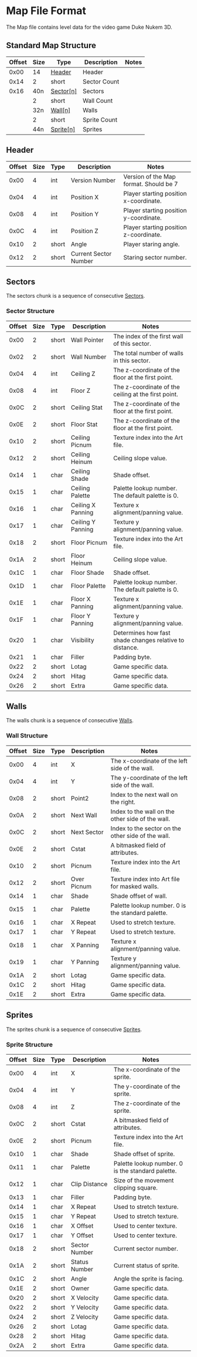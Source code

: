 # Map File Format
The Map file contains level data for the video game Duke Nukem 3D.

## Standard Map Structure
| Offset | Size | Type                  | Description           | Notes   |
|--------|------|-----------------------|-----------------------|---------|
| 0x00   | 14   | [Header](#header)     | Header                |         |
| 0x14   | 2    | short                 | Sector Count          |         |
| 0x16   | 40n  | [Sector[n]](#sectors) | Sectors               |         |
|        | 2    | short                 | Wall Count            |         |
|        | 32n  | [Wall[n]](#walls)     | Walls                 |         |
|        | 2    | short                 | Sprite Count          |         |
|        | 44n  | [Sprite[n]](#sprites) | Sprites               |         |

## Header
| Offset | Size | Type     | Description           | Notes                                     |
|--------|------|----------|-----------------------|-------------------------------------------|
| 0x00   | 4    | int      | Version Number        | Version of the Map format. Should be 7    |
| 0x04   | 4    | int      | Position X            | Player starting position x-coordinate.    |
| 0x08   | 4    | int      | Position Y            | Player starting position y-coordinate.    |
| 0x0C   | 4    | int      | Position Z            | Player starting position z-coordinate.    |
| 0x10   | 2    | short    | Angle                 | Player staring angle.                     |
| 0x12   | 2    | short    | Current Sector Number | Staring sector number.                    |


## Sectors
The sectors chunk is a sequence of consecutive [Sectors](#sector-structure).

### Sector Structure
| Offset | Size | Type     | Description           | Notes                                                   |
|--------|------|----------|-----------------------|---------------------------------------------------------|
| 0x00   | 2    | short    | Wall Pointer          | The index of the first wall of this sector.             |
| 0x02   | 2    | short    | Wall Number           | The total number of walls in this sector.               |
| 0x04   | 4    | int      | Ceiling Z             | The z-coordinate of the floor at the first point.       |
| 0x08   | 4    | int      | Floor Z               | The z-coordinate of the ceiling at the first point.     |
| 0x0C   | 2    | short    | Ceiling Stat          | The z-coordinate of the floor at the first point.       |
| 0x0E   | 2    | short    | Floor Stat            | The z-coordinate of the floor at the first point.       |
| 0x10   | 2    | short    | Ceiling Picnum        | Texture index into the Art file.                        |
| 0x12   | 2    | short    | Ceiling Heinum        | Ceiling slope value.                                    |
| 0x14   | 1    | char     | Ceiling Shade         | Shade offset.                                           |
| 0x15   | 1    | char     | Ceiling Palette       | Palette lookup number. The default palette is 0.        |
| 0x16   | 1    | char     | Ceiling X Panning     | Texture x alignment/panning value.                      |
| 0x17   | 1    | char     | Ceiling Y Panning     | Texture y alignment/panning value.                      |
| 0x18   | 2    | short    | Floor Picnum          | Texture index into the Art file.                        |
| 0x1A   | 2    | short    | Floor Heinum          | Ceiling slope value.                                    |
| 0x1C   | 1    | char     | Floor Shade           | Shade offset.                                           |
| 0x1D   | 1    | char     | Floor Palette         | Palette lookup number. The default palette is 0.        |
| 0x1E   | 1    | char     | Floor X Panning       | Texture x alignment/panning value.                      |
| 0x1F   | 1    | char     | Floor Y Panning       | Texture y alignment/panning value.                      |
| 0x20   | 1    | char     | Visibility            | Determines how fast shade changes relative to distance. |
| 0x21   | 1    | char     | Filler                | Padding byte.                                           |
| 0x22   | 2    | short    | Lotag                 | Game specific data.                                     |
| 0x24   | 2    | short    | Hitag                 | Game specific data.                                     |
| 0x26   | 2    | short    | Extra                 | Game specific data.                                     |


## Walls
The walls chunk is a sequence of consecutive [Walls](#wall-structure).

### Wall Structure
| Offset | Size | Type     | Description           | Notes                                              |
|--------|------|----------|-----------------------|----------------------------------------------------|
| 0x00   | 4    | int      | X                     | The x-coordinate of the left side of the wall.     |
| 0x04   | 4    | int      | Y                     | The y-coordinate of the left side of the wall.     |
| 0x08   | 2    | short    | Point2                | Index to the next wall on the right.               |
| 0x0A   | 2    | short    | Next Wall             | Index to the wall on the other side of the wall.   |
| 0x0C   | 2    | short    | Next Sector           | Index to the sector on the other side of the wall. |
| 0x0E   | 2    | short    | Cstat                 | A bitmasked field of attributes.                   |
| 0x10   | 2    | short    | Picnum                | Texture index into the Art file.                   |
| 0x12   | 2    | short    | Over Picnum           | Texture index into Art file for masked walls.      |
| 0x14   | 1    | char     | Shade                 | Shade offset of wall.                              |
| 0x15   | 1    | char     | Palette               | Palette lookup number. 0 is the standard palette.  |
| 0x16   | 1    | char     | X Repeat              | Used to stretch texture.                           |
| 0x17   | 1    | char     | Y Repeat              | Used to stretch texture.                           |
| 0x18   | 1    | char     | X Panning             | Texture x alignment/panning value.                 |
| 0x19   | 1    | char     | Y Panning             | Texture y alignment/panning value.                 |
| 0x1A   | 2    | short    | Lotag                 | Game specific data.                                |
| 0x1C   | 2    | short    | Hitag                 | Game specific data.                                |
| 0x1E   | 2    | short    | Extra                 | Game specific data.                                |


## Sprites
The sprites chunk is a sequence of consecutive [Sprites](#sprite-structure).

### Sprite Structure
| Offset | Size | Type     | Description           | Notes                                              |
|--------|------|----------|-----------------------|----------------------------------------------------|
| 0x00   | 4    | int      | X                     | The x-coordinate of the sprite.                    |
| 0x04   | 4    | int      | Y                     | The y-coordinate of the sprite.                    |
| 0x08   | 4    | int      | Z                     | The z-coordinate of the sprite.                    |
| 0x0C   | 2    | short    | Cstat                 | A bitmasked field of attributes.                   |
| 0x0E   | 2    | short    | Picnum                | Texture index into the Art file.                   |
| 0x10   | 1    | char     | Shade                 | Shade offset of sprite.                            |
| 0x11   | 1    | char     | Palette               | Palette lookup number. 0 is the standard palette.  |
| 0x12   | 1    | char     | Clip Distance         | Size of the movement clipping square.              |
| 0x13   | 1    | char     | Filler                | Padding byte.                                      |
| 0x14   | 1    | char     | X Repeat              | Used to stretch texture.                           |
| 0x15   | 1    | char     | Y Repeat              | Used to stretch texture.                           |
| 0x16   | 1    | char     | X Offset              | Used to center texture.                            |
| 0x17   | 1    | char     | Y Offset              | Used to center texture.                            |
| 0x18   | 2    | short    | Sector Number         | Current sector number.                             |
| 0x1A   | 2    | short    | Status Number         | Current status of sprite.                          |
| 0x1C   | 2    | short    | Angle                 | Angle the sprite is facing.                        |
| 0x1E   | 2    | short    | Owner                 | Game specific data.                                |
| 0x20   | 2    | short    | X Velocity            | Game specific data.                                |
| 0x22   | 2    | short    | Y Velocity            | Game specific data.                                |
| 0x24   | 2    | short    | Z Velocity            | Game specific data.                                |
| 0x26   | 2    | short    | Lotag                 | Game specific data.                                |
| 0x28   | 2    | short    | Hitag                 | Game specific data.                                |
| 0x2A   | 2    | short    | Extra                 | Game specific data.                                |
